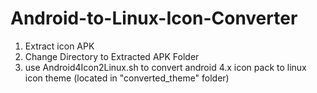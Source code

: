 # Android-to-Linux-Icon-Converter

1. Extract icon APK
2. Change Directory to Extracted APK Folder
3. use Android4Icon2Linux.sh to convert android 4.x icon pack to linux icon theme (located in "converted_theme" folder)

